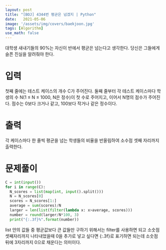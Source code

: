 ```yaml
---
layout: post
title: "[BOJ] 4344번 평균은 넘겠지 | Python"
date:   2021-05-06
image: '/assets/img/covers/baekjoon.jpg'
tags: [Algorithm]
use_math: false
---
```

대학생 새내기들의 90%는 자신이 반에서 평균은 넘는다고 생각한다. 당신은 그들에게 슬픈 진실을 알려줘야 한다.

<!--more-->

# 입력
첫째 줄에는 테스트 케이스의 개수 C가 주어진다. 둘째 줄부터 각 테스트 케이스마다 학생의 수 N(1 ≤ N ≤ 1000, N은 정수)이 첫 수로 주어지고, 이어서 N명의 점수가 주어진다. 점수는 0보다 크거나 같고, 100보다 작거나 같은 정수이다.

# 출력
각 케이스마다 한 줄씩 평균을 넘는 학생들의 비율을 반올림하여 소수점 셋째 자리까지 출력한다.

# 문제풀이
```python
C = int(input())
for i in range(C):
  N_scores = list(map(int, input().split()))
  N = N_scores[0]
  scores = N_scores[1:]
  average = sum(scores)/N
  larger = len(list(filter(lambda x: x>average, scores)))
  number = round(larger/N*100, 3)
  print("{:.3f}%".format(number))
```

list 안의 값들 중 평균값보다 큰 값들만 구하기 위해서는 filter를 사용하면 되고 소숫점 셋째자리까지 나타내었을때 0을 추가로 넣고 싶다면 {:.3f}로 표기하면 되는데 소숫점 뒤에 3자리까지 0으로 채운다는 의미이다.